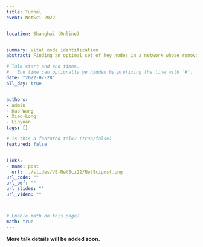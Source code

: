 ```yaml
---
title: Tunnel
event: NetSci 2022


location: Shanghai (Online)


summary: Vital node identification
abstract: Finding an optimal set of key nodes in a network whose removal from the network would dismantle the network is one of the fundamental research problems of Network Science. In this paper, we introduce an entanglement-based dismantling framework, which captures the network's transport properties and enables new insights into the intrinsic topological features of the complex system.

# Talk start and end times.
#   End time can optionally be hidden by prefixing the line with `#`.
date: "2022-07-28"
all_day: true


authors: 
- admin
- Hao Wang
- Xiao-Long
- Linyuan
tags: []

# Is this a featured talk? (true/false)
featured: false


links:
- name: post
  url: ../slides/VE-NetSci22/NetScipost.png
url_code: ""
url_pdf: ""
url_slides: ""
url_video: ""



# Enable math on this page?
math: true
---
```


**More talk details will be added soon.**
